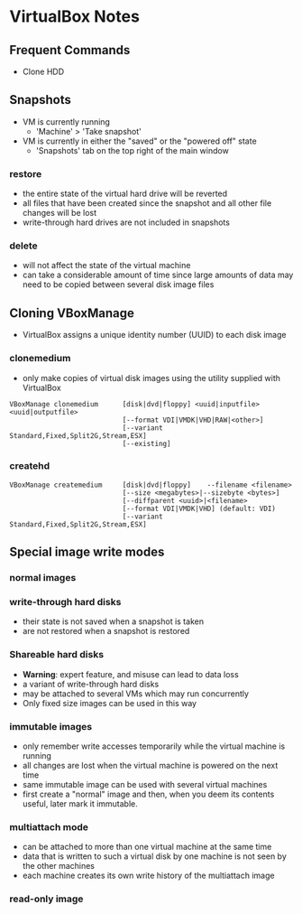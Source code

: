 # VirtualBox Notes


## Frequent Commands
- Clone HDD


## Snapshots
- VM is currently running
	- 'Machine' > 'Take snapshot'
- VM is currently in either the "saved" or the "powered off" state
	- 'Snapshots' tab on the top right of the main window

### restore
- the entire state of the virtual hard drive will be reverted
- all files that have been created since the snapshot and all other file changes will be lost
- write-through hard drives are not included in snapshots

### delete
- will not affect the state of the virtual machine
- can take a considerable amount of time since large amounts of data may need to be copied between several disk image files


## Cloning VBoxManage
- VirtualBox assigns a unique identity number (UUID) to each disk image

### clonemedium
- only make copies of virtual disk images using the utility supplied with VirtualBox
```
VBoxManage clonemedium      [disk|dvd|floppy] <uuid|inputfile> <uuid|outputfile>
                            [--format VDI|VMDK|VHD|RAW|<other>]
                            [--variant Standard,Fixed,Split2G,Stream,ESX]
			    			[--existing]
```

### createhd
```
VBoxManage createmedium     [disk|dvd|floppy]    --filename <filename>
                            [--size <megabytes>|--sizebyte <bytes>]
                            [--diffparent <uuid>|<filename>
                            [--format VDI|VMDK|VHD] (default: VDI)
                            [--variant Standard,Fixed,Split2G,Stream,ESX]
```


## Special image write modes

### normal images

### write-through hard disks
- their state is not saved when a snapshot is taken
- are not restored when a snapshot is restored

### Shareable hard disks
- **Warning**: expert feature, and misuse can lead to data loss
- a variant of write-through hard disks
- may be attached to several VMs which may run concurrently
- Only fixed size images can be used in this way

### immutable images
- only remember write accesses temporarily while the virtual machine is running
- all changes are lost when the virtual machine is powered on the next time
- same immutable image can be used with several virtual machines
- first create a "normal" image and then, when you deem its contents useful, later mark it immutable.

### multiattach mode
- can be attached to more than one virtual machine at the same time
- data that is written to such a virtual disk by one machine is not seen by the other machines
- each machine creates its own write history of the multiattach image

### read-only image
